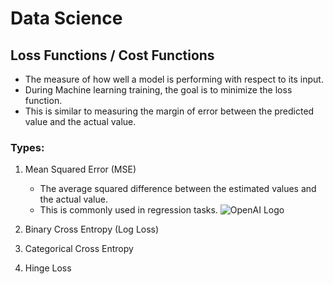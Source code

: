 # Data Science 


## Loss Functions / Cost Functions 
- The measure of how well a model is performing with respect to its input. 
- During Machine learning training, the goal is to minimize the loss function. 
- This is similar to measuring the margin of error between the predicted value and the actual value.
### Types:
1. Mean Squared Error (MSE)
   - The average squared difference between the estimated values and the actual value.
    - This is commonly used in regression tasks.
![OpenAI Logo](https://openai.com/assets/colored-logos/openai-logo-3200x1100.png)

1. Binary Cross Entropy (Log Loss)
2. Categorical Cross Entropy
3. Hinge Loss